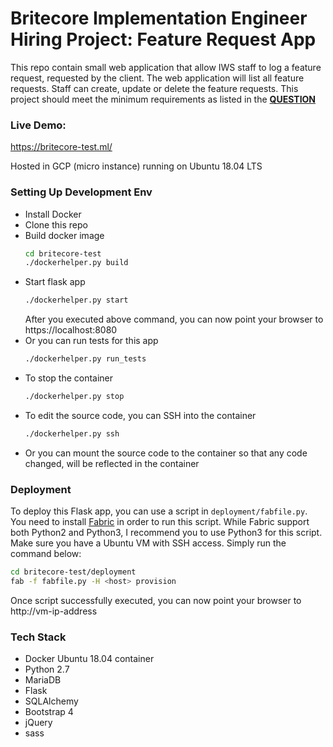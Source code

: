 # Britecore Implementation Engineer Hiring Project: Feature Request App

This repo contain small web application that allow IWS staff to log a feature request, requested by the client. The web application will list all feature requests. Staff can create, update or delete the feature requests. This project should meet the minimum requirements as listed in the **[QUESTION](https://github.com/skycrew/britecore-test/blob/master/QUESTION.md "QUESTION")**

### Live Demo:
https://britecore-test.ml/

Hosted in GCP (micro instance) running on Ubuntu 18.04 LTS

### Setting Up Development Env

 - Install Docker
 - Clone this repo
 - Build docker image
    ```bash
    cd britecore-test
    ./dockerhelper.py build
    ```
 - Start flask app
    ```bash
    ./dockerhelper.py start
    ```
    After you executed above command, you can now point your browser to https://localhost:8080
 - Or you can run tests for this app
   ```bash
   ./dockerhelper.py run_tests
   ```
 - To stop the container
   ```bash
   ./dockerhelper.py stop
   ```
 - To edit the source code, you can SSH into the container
   ```bash
   ./dockerhelper.py ssh
   ```
 - Or you can mount the source code to the container so that any code changed, will be reflected in the container

### Deployment
To deploy this Flask app, you can use a script in `deployment/fabfile.py`. You need to install [Fabric](https://www.fabfile.org/ "Fabric") in order to run this script. While Fabric support both Python2 and Python3, I recommend you to use Python3 for this script. Make sure you have a Ubuntu VM with SSH access. Simply run the command below:
```bash
cd britecore-test/deployment
fab -f fabfile.py -H <host> provision
```
Once script successfully executed, you can now point your browser to http://vm-ip-address

### Tech Stack
- Docker Ubuntu 18.04 container
- Python 2.7
- MariaDB
- Flask
- SQLAlchemy
- Bootstrap 4
- jQuery
- sass
